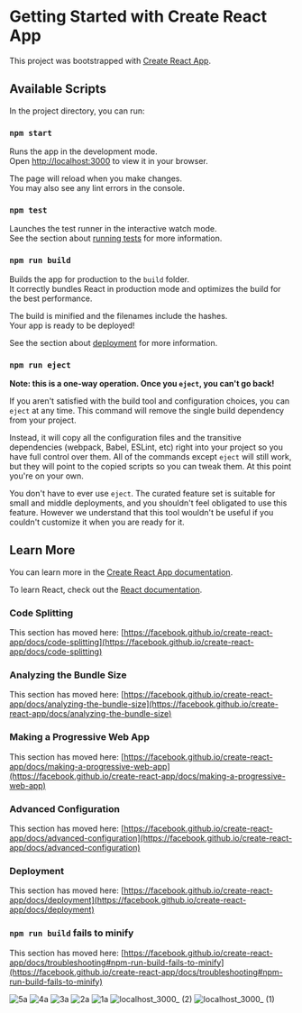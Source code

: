 # Getting Started with Create React App

This project was bootstrapped with [Create React App](https://github.com/facebook/create-react-app).

## Available Scripts

In the project directory, you can run:

### `npm start`

Runs the app in the development mode.\
Open [http://localhost:3000](http://localhost:3000) to view it in your browser.

The page will reload when you make changes.\
You may also see any lint errors in the console.

### `npm test`

Launches the test runner in the interactive watch mode.\
See the section about [running tests](https://facebook.github.io/create-react-app/docs/running-tests) for more information.

### `npm run build`

Builds the app for production to the `build` folder.\
It correctly bundles React in production mode and optimizes the build for the best performance.

The build is minified and the filenames include the hashes.\
Your app is ready to be deployed!

See the section about [deployment](https://facebook.github.io/create-react-app/docs/deployment) for more information.

### `npm run eject`

**Note: this is a one-way operation. Once you `eject`, you can't go back!**

If you aren't satisfied with the build tool and configuration choices, you can `eject` at any time. This command will remove the single build dependency from your project.

Instead, it will copy all the configuration files and the transitive dependencies (webpack, Babel, ESLint, etc) right into your project so you have full control over them. All of the commands except `eject` will still work, but they will point to the copied scripts so you can tweak them. At this point you're on your own.

You don't have to ever use `eject`. The curated feature set is suitable for small and middle deployments, and you shouldn't feel obligated to use this feature. However we understand that this tool wouldn't be useful if you couldn't customize it when you are ready for it.

## Learn More

You can learn more in the [Create React App documentation](https://facebook.github.io/create-react-app/docs/getting-started).

To learn React, check out the [React documentation](https://reactjs.org/).

### Code Splitting

This section has moved here: [https://facebook.github.io/create-react-app/docs/code-splitting](https://facebook.github.io/create-react-app/docs/code-splitting)

### Analyzing the Bundle Size

This section has moved here: [https://facebook.github.io/create-react-app/docs/analyzing-the-bundle-size](https://facebook.github.io/create-react-app/docs/analyzing-the-bundle-size)

### Making a Progressive Web App

This section has moved here: [https://facebook.github.io/create-react-app/docs/making-a-progressive-web-app](https://facebook.github.io/create-react-app/docs/making-a-progressive-web-app)

### Advanced Configuration

This section has moved here: [https://facebook.github.io/create-react-app/docs/advanced-configuration](https://facebook.github.io/create-react-app/docs/advanced-configuration)

### Deployment

This section has moved here: [https://facebook.github.io/create-react-app/docs/deployment](https://facebook.github.io/create-react-app/docs/deployment)

### `npm run build` fails to minify

This section has moved here: [https://facebook.github.io/create-react-app/docs/troubleshooting#npm-run-build-fails-to-minify](https://facebook.github.io/create-react-app/docs/troubleshooting#npm-run-build-fails-to-minify)


![5a](https://github.com/MasoodGhauri/assignment4-reactjs-blog-app-MasoodGhauri/assets/134951004/d1bc5061-77a0-4a37-905b-f147944de020)
![4a](https://github.com/MasoodGhauri/assignment4-reactjs-blog-app-MasoodGhauri/assets/134951004/c989d889-c814-494e-bf37-d352178e875f)
![3a](https://github.com/MasoodGhauri/assignment4-reactjs-blog-app-MasoodGhauri/assets/134951004/9eb5211a-b28a-491a-94af-c9882c0cd401)
![2a](https://github.com/MasoodGhauri/assignment4-reactjs-blog-app-MasoodGhauri/assets/134951004/2839206e-f5f7-4ddd-a45d-9d63190366f1)
![1a](https://github.com/MasoodGhauri/assignment4-reactjs-blog-app-MasoodGhauri/assets/134951004/a304906b-62a5-43d0-8848-9331fec871fc)
![localhost_3000_ (2)](https://github.com/MasoodGhauri/assignment4-reactjs-blog-app-MasoodGhauri/assets/134951004/84bcc168-96fb-49c2-9115-766a622d33f7)
![localhost_3000_ (1)](https://github.com/MasoodGhauri/assignment4-reactjs-blog-app-MasoodGhauri/assets/134951004/8c550cc8-dcb4-42bb-b0d1-275b3fe12ac0)

